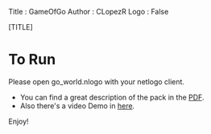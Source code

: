 Title         : GameOfGo
Author        : CLopezR
Logo          : False

[TITLE]

# To Run

Please open go_world.nlogo with your netlogo client.

* You can find a great description of the pack in the [PDF].
* Also there's a video Demo in [here]. 

Enjoy!

[here]:https://youtu.be/Wvm0ZgCsm1E
[PDF]: https://github.com/mr3m/GameOfGo/blob/master/PR.pdf

